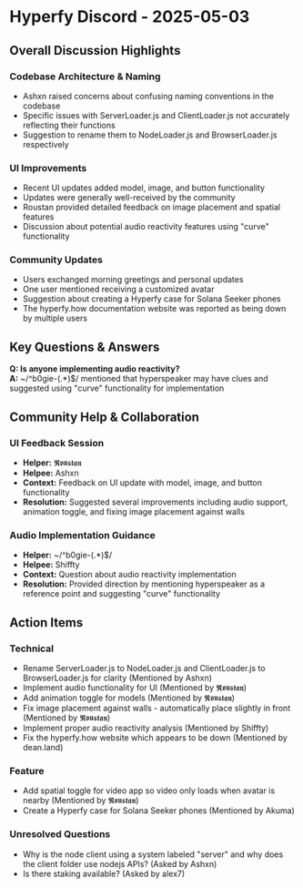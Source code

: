 # Hyperfy Discord - 2025-05-03

## Overall Discussion Highlights

### Codebase Architecture & Naming
- Ashxn raised concerns about confusing naming conventions in the codebase
- Specific issues with ServerLoader.js and ClientLoader.js not accurately reflecting their functions
- Suggestion to rename them to NodeLoader.js and BrowserLoader.js respectively

### UI Improvements
- Recent UI updates added model, image, and button functionality
- Updates were generally well-received by the community
- Roustan provided detailed feedback on image placement and spatial features
- Discussion about potential audio reactivity features using "curve" functionality

### Community Updates
- Users exchanged morning greetings and personal updates
- One user mentioned receiving a customized avatar
- Suggestion about creating a Hyperfy case for Solana Seeker phones
- The hyperfy.how documentation website was reported as being down by multiple users

## Key Questions & Answers

**Q: Is anyone implementing audio reactivity?**  
**A:** ~/^b0gie-(.*)$/ mentioned that hyperspeaker may have clues and suggested using "curve" functionality for implementation

## Community Help & Collaboration

### UI Feedback Session
- **Helper:** 𝕽𝖔𝖚𝖘𝖙𝖆𝖓
- **Helpee:** Ashxn
- **Context:** Feedback on UI update with model, image, and button functionality
- **Resolution:** Suggested several improvements including audio support, animation toggle, and fixing image placement against walls

### Audio Implementation Guidance
- **Helper:** ~/^b0gie-(.*)$/
- **Helpee:** Shiffty
- **Context:** Question about audio reactivity implementation
- **Resolution:** Provided direction by mentioning hyperspeaker as a reference point and suggesting "curve" functionality

## Action Items

### Technical
- Rename ServerLoader.js to NodeLoader.js and ClientLoader.js to BrowserLoader.js for clarity (Mentioned by Ashxn)
- Implement audio functionality for UI (Mentioned by 𝕽𝖔𝖚𝖘𝖙𝖆𝖓)
- Add animation toggle for models (Mentioned by 𝕽𝖔𝖚𝖘𝖙𝖆𝖓)
- Fix image placement against walls - automatically place slightly in front (Mentioned by 𝕽𝖔𝖚𝖘𝖙𝖆𝖓)
- Implement proper audio reactivity analysis (Mentioned by Shiffty)
- Fix the hyperfy.how website which appears to be down (Mentioned by dean.land)

### Feature
- Add spatial toggle for video app so video only loads when avatar is nearby (Mentioned by 𝕽𝖔𝖚𝖘𝖙𝖆𝖓)
- Create a Hyperfy case for Solana Seeker phones (Mentioned by Akuma)

### Unresolved Questions
- Why is the node client using a system labeled "server" and why does the client folder use nodejs APIs? (Asked by Ashxn)
- Is there staking available? (Asked by alex7)